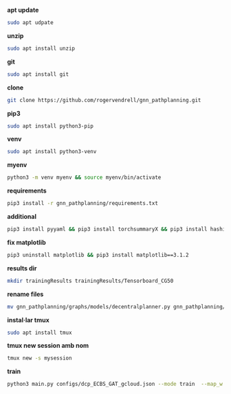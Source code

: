 **apt update**
```bash
sudo apt udpate
```

**unzip**
```bash
sudo apt install unzip
```

**git**
```bash
sudo apt install git
```

**clone**
```bash
git clone https://github.com/rogervendrell/gnn_pathplanning.git
```

**pip3**
```bash
sudo apt install python3-pip
```

**venv**
```bash
sudo apt install python3-venv
```

**myenv**
```bash
python3 -m venv myenv && source myenv/bin/activate
```

**requirements**
```bash
pip3 install -r gnn_pathplanning/requirements.txt
```

**additional**
```bash
pip3 install pyyaml && pip3 install torchsummaryX && pip3 install hashids && pip3 install seaborn
```

**fix matplotlib**
```bash
pip3 uninstall matplotlib && pip3 install matplotlib==3.1.2
```

**results dir**
```bash
mkdir trainingResults trainingResults/Tensorboard_CG50
```

**rename files**
```bash
mv gnn_pathplanning/graphs/models/decentralplanner.py gnn_pathplanning/graphs/models/decentralplanner_GAT.py && mv gnn_pathplanning/graphs/models/decentralplanner_normal.py gnn_pathplanning/graphs/models/decentralplanner.py
```

**instal·lar tmux**
```bash
sudo apt install tmux
```

**tmux new session amb nom**
```bash
tmux new -s mysession
```

**train**
```bash
python3 main.py configs/dcp_ECBS_GAT_gcloud.json --mode train  --map_w 20 --nGraphFilterTaps 2  --num_agents 10  --trained_num_agents 10
```